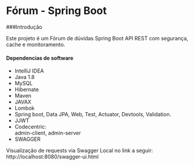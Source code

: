 # Fórum - Spring Boot

###Introdução

Este projeto é um Fórum de dúvidas Spring Boot API REST com segurança, cache e monitoramento.

#### Dependencias de software

- IntelliJ IDEA
- Java 1.8
- MySQL
- Hibernate
- Maven
- JAVAX
- Lombok
- Spring boot, 
	Data JPA, 
	Web, 
	Test, 
	Actuator,
	Devtools, 
	Validation.
- JJWT
- Codecentric:  
    admin-client, 
    admin-server
 - SWAGGER
    
 Visualização de requests via Swagger Local no link a seguir: http://localhost:8080/swagger-ui.html	
